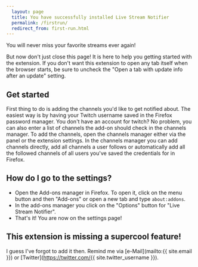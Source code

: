 ```yaml
---
  layout: page
  title: You have successfully installed Live Stream Notifier
  permalink: /firstrun/
  redirect_from: first-run.html
---
```

You will never miss your favorite streams ever again!

But now don't just close this page! It is here to help you getting started with the extension. If you don't want this extension to open any tab itself when the browser starts, be sure to uncheck the "Open a tab with update info after an update" setting.

Get started
-----------
First thing to do is adding the channels you'd like to get notified about.
The easiest way is by having your Twitch username saved in the Firefox password manager.
You don't have an account for twitch? No problem, you can also enter a list of channels the add-on should check in the channels manager.
To add the channels, open the channels manager either via the panel or the extension settings.
In the channels manager you can add channels directly, add all channels a user follows or automatically add all the followed channels of all users you've saved the credentials for in Firefox.

How do I go to the settings?
----------------------------
 - Open the Add-ons manager in Firefox. To open it, click on the menu button and then "Add-ons" or open a new tab and type `about:addons`.
 - In the add-ons manager you click on the "Options" button for "Live Stream Notifier".
 - That's it! You are now on the settings page!

This extension is missing a supercool feature!
-----------------------------------------
I guess I've forgot to add it then. Remind me via [e-Mail](mailto:{{ site.email }}) or [Twitter](https://twitter.com/{{ site.twitter_username }}).
